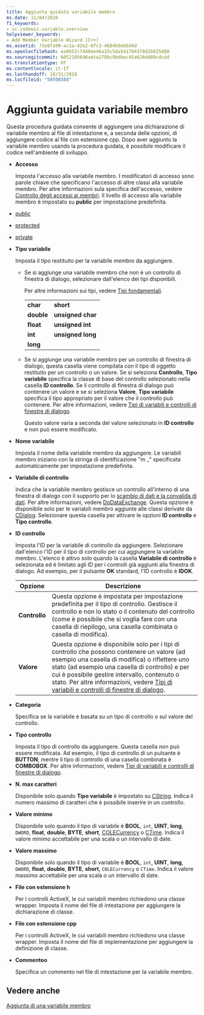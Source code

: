 ```yaml
---
title: Aggiunta guidata variabile membro
ms.date: 11/04/2016
f1_keywords:
- vc.codewiz.variable.overview
helpviewer_keywords:
- Add Member Variable Wizard [C++]
ms.assetid: 73e8fa99-ac1a-42e2-8fc2-4684b9eb6d4d
ms.openlocfilehash: ea9b52c7448ee46a15c5da541784378d2b625d88
ms.sourcegitcommit: 6052185696adca270bc9bdbec45a626dd89cdcdd
ms.translationtype: HT
ms.contentlocale: it-IT
ms.lasthandoff: 10/31/2018
ms.locfileid: "50598588"
---
```

# <a name="add-member-variable-wizard"></a>Aggiunta guidata variabile membro

Questa procedura guidata consente di aggiungere una dichiarazione di variabile membro al file di intestazione e, a seconda delle opzioni, di aggiungere codice al file con estensione cpp. Dopo aver aggiunto la variabile membro usando la procedura guidata, è possibile modificare il codice nell'ambiente di sviluppo.

- **Accesso**

   Imposta l'accesso alla variabile membro. I modificatori di accesso sono parole chiave che specificano l'accesso di altre classi alla variabile membro. Per altre informazioni sula specifica dell'accesso, vedere [Controllo degli accessi ai membri](../cpp/member-access-control-cpp.md). Il livello di accesso alla variabile membro è impostato su **public** per impostazione predefinita.

- [public](../cpp/public-cpp.md)

- [protected](../cpp/protected-cpp.md)

- [private](../cpp/private-cpp.md)

- **Tipo variabile**

   Imposta il tipo restituito per la variabile membro da aggiungere.

   - Se si aggiunge una variabile membro che non è un controllo di finestra di dialogo, selezionare dall'elenco dei tipi disponibili.

      Per altre informazioni sui tipi, vedere [Tipi fondamentali](../cpp/fundamental-types-cpp.md).

      |||
      |-|-|
      |**char**|**short**|
      |**double**|**unsigned char**|
      |**float**|**unsigned int**|
      |**int**|**unsigned long**|
      |**long**||

   - Se si aggiunge una variabile membro per un controllo di finestra di dialogo, questa casella viene compilata con il tipo di oggetto restituito per un controllo o un valore. Se si seleziona **Controllo**, **Tipo variabile** specifica la classe di base del controllo selezionato nella casella **ID controllo**. Se il controllo di finestra di dialogo può contenere un valore e se si seleziona **Valore**, **Tipo variabile** specifica il tipo appropriato per il valore che il controllo può contenere. Per altre informazioni, vedere [Tipi di variabili e controlli di finestre di dialogo](../ide/dialog-box-controls-and-variable-types.md).

      Questo valore varia a seconda del valore selezionato in **ID controllo** e non può essere modificato.

- **Nome variabile**

   Imposta il nome della variabile membro da aggiungere. Le variabili membro iniziano con la stringa di identificazione "m _" specificata automaticamente per impostazione predefinita.

- **Variabile di controllo**

   Indica che la variabile membro gestisce un controllo all'interno di una finestra di dialogo con il supporto per lo [scambio di dati e la convalida di dati](../mfc/dialog-data-exchange-and-validation.md). Per altre informazioni, vedere [DoDataExchange](../mfc/reference/cwnd-class.md#dodataexchange). Questa opzione è disponibile solo per le variabili membro aggiunte alle classi derivate da [CDialog](../mfc/reference/cdialog-class.md). Selezionare questa casella per attivare le opzioni **ID controllo** e **Tipo controllo**.

- **ID controllo**

   Imposta l'ID per la variabile di controllo da aggiungere. Selezionare dall'elenco l'ID per il tipo di controllo per cui aggiungere la variabile membro. L'elenco è attivo solo quando la casella **Variabile di controllo** è selezionata ed è limitato agli ID per i controlli già aggiunti alla finestra di dialogo. Ad esempio, per il pulsante **OK** standard, l'ID controllo è **IDOK**.

   |Opzione|Descrizione|
   |------------|-----------------|
   |**Controllo**|Questa opzione è impostata per impostazione predefinita per il tipo di controllo. Gestisce il controllo e non lo stato o il contenuto del controllo (come è possibile che si voglia fare con una casella di riepilogo, una casella combinata o casella di modifica).|
   |**Valore**|Questa opzione è disponibile solo per i tipi di controllo che possono contenere un valore (ad esempio una casella di modifica) o riflettere uno stato (ad esempio una casella di controllo) e per cui è possibile gestire intervallo, contenuto o stato. Per altre informazioni, vedere [Tipi di variabili e controlli di finestre di dialogo](../ide/dialog-box-controls-and-variable-types.md).|

- **Categoria**

   Specifica se la variabile è basata su un tipo di controllo o sul valore del controllo.

- **Tipo controllo**

   Imposta il tipo di controllo da aggiungere. Questa casella non può essere modificata. Ad esempio, il tipo di controllo di un pulsante è **BUTTON**, mentre il tipo di controllo di una casella combinata è **COMBOBOX**. Per altre informazioni, vedere [Tipi di variabili e controlli di finestre di dialogo](../ide/dialog-box-controls-and-variable-types.md).

- **N. max caratteri**

   Disponibile solo quando **Tipo variabile** è impostato su [CString](../atl-mfc-shared/reference/cstringt-class.md). Indica il numero massimo di caratteri che è possibile inserire in un controllo.

- **Valore minimo**

   Disponibile solo quando il tipo di variabile è **BOOL**, `int`, **UINT**, **long**, `DWORD`, **float**, **double**, **BYTE**, **short**, [COLECurrency](../mfc/reference/colecurrency-class.md) o [CTime](../atl-mfc-shared/reference/ctime-class.md). Indica il valore minimo accettabile per una scala o un intervallo di date.

- **Valore massimo**

   Disponibile solo quando il tipo di variabile è **BOOL**, `int`, **UINT**, **long**, `DWORD`, **float**, **double**, **BYTE**, **short**, `COLECurrency` o `CTime`. Indica il valore massimo accettabile per una scala o un intervallo di date.

- **File con estensione h**

   Per i controlli ActiveX, le cui variabili membro richiedono una classe wrapper. Imposta il nome del file di intestazione per aggiungere la dichiarazione di classe.

- **File con estensione cpp**

   Per i controlli ActiveX, le cui variabili membro richiedono una classe wrapper. Imposta il nome del file di implementazione per aggiungere la definizione di classe.

- **Commentoo**

   Specifica un commento nel file di intestazione per la variabile membro.

## <a name="see-also"></a>Vedere anche

[Aggiunta di una variabile membro](../ide/adding-a-member-variable-visual-cpp.md)